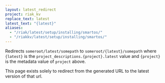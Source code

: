 ```yaml
---
layout: latest_redirect
project: riak_kv
replace_text: latest
latest_text: "{latest}"
aliases:
  - "/riak/latest/setup/installing/smartos/"
  - "/riakkv/latest/setup/installing/smartos/"
---
```


Redirects `someroot/latest/somepath` to `someroot/{latest}/somepath` 
where `{latest}` is the `project_descriptions.{project}.latest` value
and `{project}` is the metadata value of `project` above.

This page exists solely to redirect from the generated URL to the latest version of
that url.


